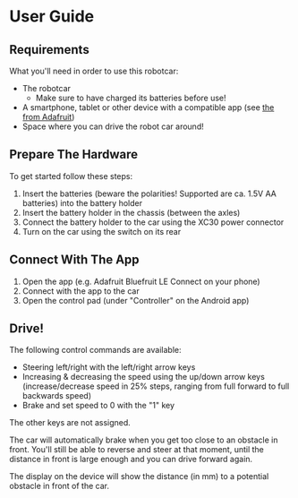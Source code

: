 # User Guide

## Requirements
What you'll need in order to use this robotcar:
* The robotcar
  * Make sure to have charged its batteries before use!
* A smartphone, tablet or other device with a compatible app (see [the from Adafruit](https://learn.adafruit.com/introducing-the-adafruit-bluefruit-le-uart-friend/software-resources))
* Space where you can drive the robot car around!

## Prepare The Hardware
To get started follow these steps:
1. Insert the batteries (beware the polarities! Supported are ca. 1.5V AA batteries) into the battery holder
2. Insert the battery holder in the chassis (between the axles)
3. Connect the battery holder to the car using the XC30 power connector
4. Turn on the car using the switch on its rear

## Connect With The App
1. Open the app (e.g. Adafruit Bluefruit LE Connect on your phone)
2. Connect with the app to the car
3. Open the control pad (under "Controller" on the Android app)

## Drive!
The following control commands are available:
* Steering left/right with the left/right arrow keys
* Increasing & decreasing the speed using the up/down arrow keys (increase/decrease speed in 25% steps, ranging from
  full forward to full backwards speed)
* Brake and set speed to 0 with the "1" key 

The other keys are not assigned.

The car will automatically brake when you get too close to an obstacle in front. You'll still be able to reverse and steer
at that moment, until the distance in front is large enough and you can drive forward again.

The display on the device will show the distance (in mm) to a potential obstacle in front of the car.
